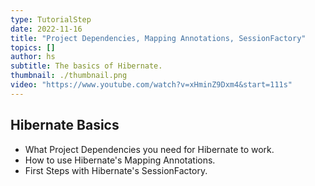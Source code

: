 ```yaml
---
type: TutorialStep
date: 2022-11-16
title: "Project Dependencies, Mapping Annotations, SessionFactory"
topics: []
author: hs
subtitle: The basics of Hibernate.
thumbnail: ./thumbnail.png
video: "https://www.youtube.com/watch?v=xHminZ9Dxm4&start=111s"
---
```


## Hibernate Basics

- What Project Dependencies you need for Hibernate to work.
- How to use Hibernate's Mapping Annotations.
- First Steps with Hibernate's SessionFactory.

